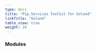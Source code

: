 ```yaml
---
type: docs
title: "Pip.Services Toolkit for Goland"
linkTitle: "Goland"
table_view: true
weight: 20
---
```


### Modules
